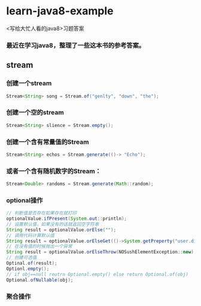 # learn-java8-example
&lt;写给大忙人看的java8>习题答案
### 最近在学习java8，整理了一些这本书的参考答案。
## stream
### 创建一个stream
```java
Stream<String> song = Stream.of("genlty", "down", "the");
```
### 创建一个空的stream
```java
Stream<String> slience = Stream.empty();
```
### 创建一个含有常量值的Stream
```java
Stream<String> echos = Stream.generate(()-> "Echo");
```
### 或者一个含有随机数字的Stream：
```java
Stream<Double> randoms = Stream.generate(Math::random);
```
### optional操作

```java
// 判断值是否存在如果存在就打印
optionalValue.ifPresent(System.out::println);
// 设置默认值，如果没有的话就返回空字符串
String result = optionalValue.orElse("");
// 调用代码计算默认值
String result = optionalValue.orElseGet(()->System.getPreperty("user.dir"));
// 在没有值的时候抛出一个异常
String result = optionalValue.orElseThrow(NOSushElementException::new);
// 创建可选值
Optinal.of(result);
Optionl.empty();
// if obj==null reutrn Optional.empty() else return Optional.of(obj)
Optional.ofNullable(obj);

```
### 聚合操作
